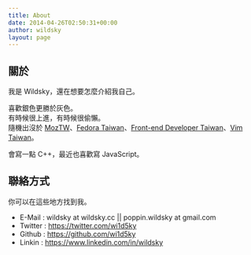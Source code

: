 ```yaml
---
title: About
date: 2014-04-26T02:50:31+00:00
author: wildsky
layout: page
---
```


## 關於

我是 Wildsky，還在想要怎麼介紹我自己。

喜歡銀色更勝於灰色。<br />
有時候很上進，有時候很偷懶。<br />
隨機出沒於 [MozTW](http://moztw.org)、[Fedora Taiwan](http://fedora.linux.org.tw)、[Front-end Developer Taiwan](http://f2e.tw)、[Vim Taiwan](http://vim-tw.github.io)。

會寫一點 C++，最近也喜歡寫 JavaScript。

## 聯絡方式

你可以在這些地方找到我。

- E-Mail : wildsky at wildsky.cc &#124;&#124; poppin.wildsky at gmail.com
- Twitter : <https://twitter.com/wi1d5ky>
- Github : <https://github.com/wi1d5ky>
- Linkin : <https://www.linkedin.com/in/wildsky>
